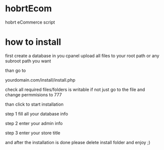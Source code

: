 # hobrtEcom
hobrt eCommerce script 

# how to install
first create a database in you cpanel
upload all files to your root path or any subroot path you want 

than go to 

yourdomain.com/install/install.php

check all required files/folders is writable if not just go to the file and change permmisions to 777

than click to start installation

step 1 fill all your database info

step 2 enter your admin info

step 3 enter your store title

and after the installation is done please delete install folder and enjoy ;)
